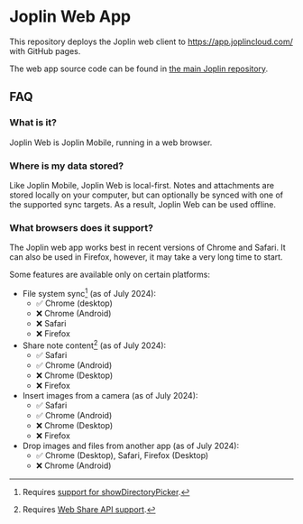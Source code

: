 # Joplin Web App

This repository deploys the Joplin web client to https://app.joplincloud.com/ with GitHub pages.

The web app source code can be found in [the main Joplin repository](https://github.com/laurent22/joplin).


## FAQ

### What is it?

Joplin Web is Joplin Mobile, running in a web browser.

### Where is my data stored?

Like Joplin Mobile, Joplin Web is local-first. Notes and attachments are stored locally on your computer, but can optionally be synced with one of the supported sync targets. As a result, Joplin Web can be used offline.

### What browsers does it support?

The Joplin web app works best in recent versions of Chrome and Safari. It can also be used in Firefox, however, it may take a very long time to start.

Some features are available only on certain platforms:
- File system sync[^1] (as of July 2024):
	- ✅ Chrome (desktop)
	- ❌ Chrome (Android)
	- ❌ Safari
	- ❌ Firefox
- Share note content[^2] (as of July 2024):
	- ✅ Safari
	- ✅ Chrome (Android)
	- ❌ Chrome (Desktop)
	- ❌ Firefox
- Insert images from a camera (as of July 2024):
	- ✅ Safari
	- ✅ Chrome (Android)
	- ❌ Chrome (Desktop)
	- ❌ Firefox
- Drop images and files from another app (as of July 2024):
	- ✅ Chrome (Desktop), Safari, Firefox (Desktop)
	- ❌ Chrome (Android)


[^1]: Requires [support for showDirectoryPicker](https://caniuse.com/?search=showDirectoryPicker).
[^2]: Requires [Web Share API support](https://caniuse.com/?search=web%20share%20api).


